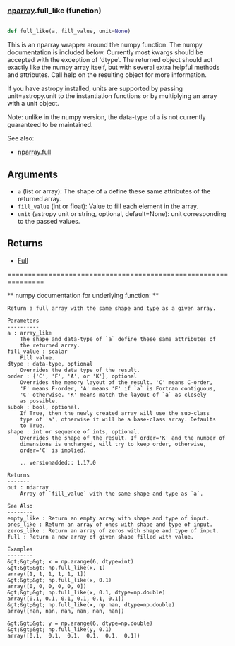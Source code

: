 ### [nparray](nparray.md).full_like (function)


```py

def full_like(a, fill_value, unit=None)

```



This is an nparray wrapper around the numpy function.  The
numpy documentation is included below.  Currently most kwargs
should be accepted with the exception of 'dtype'.  The returned
object should act exactly like the numpy array itself, but with
several extra helpful methods and attributes.  Call help on the
resulting object for more information.

If you have astropy installed, units are supported by passing unit=astropy.unit
to the instantiation functions or by multiplying an array with a unit object.


Note: unlike in the numpy version, the data-type of `a` is not currently
guaranteed to be maintained.

See also:

* [nparray.full](nparray.full.md)

Arguments
------------
* `a` (list or array): The shape of `a` define these same attributes of the
returned array.
* `fill_value` (int or float): Value to fill each element in the array.
* `unit` (astropy unit or string, optional, default=None): unit
corresponding to the passed values.

Returns
-----------
* [Full](Full.md)


===============================================================

** numpy documentation for underlying function: **


    Return a full array with the same shape and type as a given array.

    Parameters
    ----------
    a : array_like
        The shape and data-type of `a` define these same attributes of
        the returned array.
    fill_value : scalar
        Fill value.
    dtype : data-type, optional
        Overrides the data type of the result.
    order : {'C', 'F', 'A', or 'K'}, optional
        Overrides the memory layout of the result. 'C' means C-order,
        'F' means F-order, 'A' means 'F' if `a` is Fortran contiguous,
        'C' otherwise. 'K' means match the layout of `a` as closely
        as possible.
    subok : bool, optional.
        If True, then the newly created array will use the sub-class
        type of 'a', otherwise it will be a base-class array. Defaults
        to True.
    shape : int or sequence of ints, optional.
        Overrides the shape of the result. If order='K' and the number of
        dimensions is unchanged, will try to keep order, otherwise,
        order='C' is implied.

        .. versionadded:: 1.17.0

    Returns
    -------
    out : ndarray
        Array of `fill_value` with the same shape and type as `a`.

    See Also
    --------
    empty_like : Return an empty array with shape and type of input.
    ones_like : Return an array of ones with shape and type of input.
    zeros_like : Return an array of zeros with shape and type of input.
    full : Return a new array of given shape filled with value.

    Examples
    --------
    &gt;&gt;&gt; x = np.arange(6, dtype=int)
    &gt;&gt;&gt; np.full_like(x, 1)
    array([1, 1, 1, 1, 1, 1])
    &gt;&gt;&gt; np.full_like(x, 0.1)
    array([0, 0, 0, 0, 0, 0])
    &gt;&gt;&gt; np.full_like(x, 0.1, dtype=np.double)
    array([0.1, 0.1, 0.1, 0.1, 0.1, 0.1])
    &gt;&gt;&gt; np.full_like(x, np.nan, dtype=np.double)
    array([nan, nan, nan, nan, nan, nan])

    &gt;&gt;&gt; y = np.arange(6, dtype=np.double)
    &gt;&gt;&gt; np.full_like(y, 0.1)
    array([0.1,  0.1,  0.1,  0.1,  0.1,  0.1])

    

